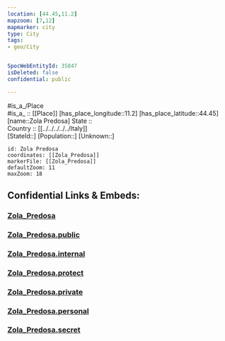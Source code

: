 ```yaml
---
location: [44.45,11.2] 
mapzoom: [7,12] 
mapmarker: city 
type: City
tags:
- geo/City


SpocWebEntityId: 35847
isDeleted: false
confidential: public

---
```

#is_a_/Place  
#is_a_ :: [[Place]] 
[has_place_longitude::11.2] 
[has_place_latitude::44.45] 
[name::Zola Predosa] 
State ::  
Country :: [[../../../../../Italy]]  
[StateId::] 
[Population::] 
[Unknown::] 


```leaflet
id: Zola Predosa
coordinates: [[Zola_Predosa]] 
markerFile: [[Zola_Predosa]] 
defaultZoom: 11 
maxZoom: 18
```


## Confidential Links & Embeds: 

### [Zola_Predosa](/_Standards/Earth/Continent/Europe/Europe~South/Italy/regions~Italy/Emilia-Romagna/Bologna.Province/City/Zola_Predosa.md) 

### [Zola_Predosa.public](/_public/Earth/Continent/Europe/Europe~South/Italy/regions~Italy/Emilia-Romagna/Bologna.Province/City/Zola_Predosa.public.md) 

### [Zola_Predosa.internal](/_internal/Earth/Continent/Europe/Europe~South/Italy/regions~Italy/Emilia-Romagna/Bologna.Province/City/Zola_Predosa.internal.md) 

### [Zola_Predosa.protect](/_protect/Earth/Continent/Europe/Europe~South/Italy/regions~Italy/Emilia-Romagna/Bologna.Province/City/Zola_Predosa.protect.md) 

### [Zola_Predosa.private](/_private/Earth/Continent/Europe/Europe~South/Italy/regions~Italy/Emilia-Romagna/Bologna.Province/City/Zola_Predosa.private.md) 

### [Zola_Predosa.personal](/_personal/Earth/Continent/Europe/Europe~South/Italy/regions~Italy/Emilia-Romagna/Bologna.Province/City/Zola_Predosa.personal.md) 

### [Zola_Predosa.secret](/_secret/Earth/Continent/Europe/Europe~South/Italy/regions~Italy/Emilia-Romagna/Bologna.Province/City/Zola_Predosa.secret.md)


